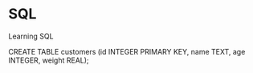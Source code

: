 # SQL
Learning SQL 

CREATE TABLE customers (id INTEGER PRIMARY KEY, name TEXT, age INTEGER, weight REAL);


